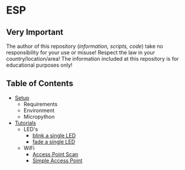 # ESP

## Very Important

The author of this repository (_information, scripts, code_) take no responsibility for your use or misuse! Respect the law in your country/location/area! The information included at this repository is for educational purposes only!

## Table of Contents

- [Setup](./Setup)
  - Requirements
  - Environment
  - Micropython
- [Tutorials](./Tutorials)
  - LED's
    - [blink a single LED](./Tutorials/LED/single_led_blink.py)
    - [fade a single LED](./Tutorials/LED/single_led_fade.py)
  - WiFi
    - [Access Point Scan](./Tutorials/WiFi/access_point_scan.py)
    - [Simple Access Point](./Tutorials/WiFi/simple_access_point.py)
